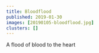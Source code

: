 ```yaml
---
title: Bloodflood
published: 2019-01-30
images: [20190105-bloodflood.jpg]
clusters: []
---
```


A flood of blood to the heart
